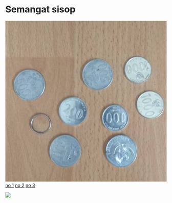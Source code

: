 # Semangat sisop

![GitHub Logo](/images/logo.png)
[no 1](#no-1)
[no 2](#no-2)
[no 3](#no-3)


![](/images/2020-11-13-09-37-50.gif)

